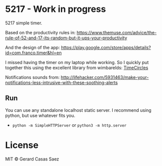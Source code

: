 # 5217 - Work in progress
5217 simple timer. 


Based on the productivity rules in: https://www.themuse.com/advice/the-rule-of-52-and-17-its-random-but-it-ups-your-productivity

And the design of the app: https://play.google.com/store/apps/details?id=com.franco.timer&hl=en

I missed having the timer on my laptop while working. So I quickly put together this using the excellent library from wimbarelds: [TimeCircles](https://github.com/wimbarelds/TimeCircles)

Notifications sounds from: http://lifehacker.com/5931463/make-your-notifications-less-intrusive-with-these-soothing-alerts


## Run
You can use any standalone localhost static server. I recommend using python, but use whatever fits you.

- `python -m SimpleHTTPServer` or `python3 -m http.server`

# License

MIT © Gerard Casas Saez
